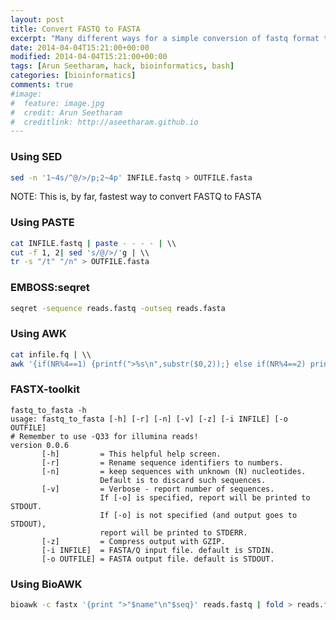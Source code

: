 ```yaml
---
layout: post
title: Convert FASTQ to FASTA
excerpt: "Many different ways for a simple conversion of fastq format to fasta format"
date: 2014-04-04T15:21:00+00:00
modified: 2014-04-04T15:21:00+00:00
tags: [Arun Seetharam, hack, bioinformatics, bash]
categories: [bioinformatics]
comments: true
#image:
#  feature: image.jpg
#  credit: Arun Seetharam
#  creditlink: http://aseetharam.github.io
---
```


### Using SED

```bash
sed -n '1~4s/^@/>/p;2~4p' INFILE.fastq > OUTFILE.fasta
```

NOTE: This is, by far, fastest way to convert FASTQ to FASTA

### Using PASTE

```bash
cat INFILE.fastq | paste - - - - | \\
cut -f 1, 2| sed 's/@/>/'g | \\
tr -s "/t" "/n" > OUTFILE.fasta
```

### EMBOSS:seqret

```bash
seqret -sequence reads.fastq -outseq reads.fasta
```

### Using AWK

```bash
cat infile.fq | \\
awk '{if(NR%4==1) {printf(">%s\n",substr($0,2));} else if(NR%4==2) print;}' > file.fa
```

### FASTX-toolkit

```
fastq_to_fasta -h
usage: fastq_to_fasta [-h] [-r] [-n] [-v] [-z] [-i INFILE] [-o OUTFILE]
# Remember to use -Q33 for illumina reads!
version 0.0.6
       [-h]         = This helpful help screen.
       [-r]         = Rename sequence identifiers to numbers.
       [-n]         = keep sequences with unknown (N) nucleotides.
                    Default is to discard such sequences.
       [-v]         = Verbose - report number of sequences.
                    If [-o] is specified, report will be printed to STDOUT.
                    If [-o] is not specified (and output goes to STDOUT),
                    report will be printed to STDERR.
       [-z]         = Compress output with GZIP.
       [-i INFILE]  = FASTA/Q input file. default is STDIN.
       [-o OUTFILE] = FASTA output file. default is STDOUT.
```

### Using BioAWK

```bash
bioawk -c fastx '{print ">"$name"\n"$seq}' reads.fastq | fold > reads.fasta
```

